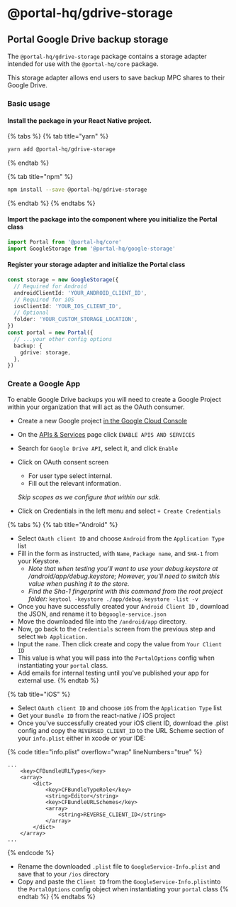 # @portal-hq/gdrive-storage

## Portal Google Drive backup storage

The `@portal-hq/gdrive-storage` package contains a storage adapter intended for use with the `@portal-hq/core` package.

This storage adapter allows end users to save backup MPC shares to their Google Drive.

### Basic usage

#### Install the package in your React Native project.

{% tabs %}
{% tab title="yarn" %}
```bash
yarn add @portal-hq/gdrive-storage
```
{% endtab %}

{% tab title="npm" %}
```bash
npm install --save @portal-hq/gdrive-storage
```
{% endtab %}
{% endtabs %}

#### Import the package into the component where you initialize the Portal class

```typescript
import Portal from '@portal-hq/core'
import GoogleStorage from '@portal-hq/google-storage'
```

#### Register your storage adapter and initialize the Portal class

```typescript
const storage = new GoogleStorage({
  // Required for Android
  androidClientId: 'YOUR_ANDROID_CLIENT_ID',
  // Required for iOS
  iosClientId: 'YOUR_IOS_CLIENT_ID',
  // Optional
  folder: 'YOUR_CUSTOM_STORAGE_LOCATION',
})
const portal = new Portal({
  // ...your other config options
  backup: {
    gdrive: storage,
  },
})
```

### **Create a Google App**

To enable Google Drive backups you will need to create a Google Project within your organization that will act as the OAuth consumer.

* Create a new Google project [in the Google Cloud Console](https://console.cloud.google.com/)
* On the [APIs & Services](https://console.cloud.google.com/apis) page click `ENABLE APIS AND SERVICES`
* Search for `Google Drive API`, select it, and click `Enable`
*   Click on OAuth consent screen

    * For user type select internal.&#x20;
    * Fill out the relevant information.

    _Skip scopes as we configure that within our sdk._&#x20;
* Click on Credentials in the left menu and select `+ Create Credentials`&#x20;

{% tabs %}
{% tab title="Android" %}
- Select `OAuth client ID` and choose `Android` from the `Application Type` list
- Fill in the form as instructed, with `Name`, `Package name`, and `SHA-1` from your Keystore. &#x20;
  * _Note that when testing you'll want to use your debug.keystore at /android/app/debug.keystore; However, you'll need to switch this value when pushing it to the store._
  * _Find the Sha-1 fingerprint with this command from the root project folder:_ `keytool -keystore ./app/debug.keystore -list -v`
- Once you have successfully created your `Android Client ID` , download the JSON, and rename it to be`google-service.json`
- Move the downloaded file into the `/android/app` directory.
- Now, go back to the `Credentials` screen from the previous step and select `Web Application.`
- Input the `name`. Then click create and copy the value from `Your Client ID`
- This value is what you will pass into the `PortalOptions` config when instantiating your `portal` class.
- Add emails for internal testing until you've published your app for external use.
{% endtab %}

{% tab title="iOS" %}
* Select `OAuth client ID` and choose `iOS` from the `Application Type` list
* Get your `Bundle ID` from the react-native / iOS project
* Once you've successfully created your iOS client ID, download the .plist config and copy the `REVERSED_CLIENT_ID` to the URL Scheme section of your `info.plist` either in xcode or your IDE:

{% code title="info.plist" overflow="wrap" lineNumbers="true" %}
```
...
	<key>CFBundleURLTypes</key>
	<array>
		<dict>
			<key>CFBundleTypeRole</key>
			<string>Editor</string>
			<key>CFBundleURLSchemes</key>
			<array>
				<string>REVERSE_CLIENT_ID</string>
			</array>
		</dict>
	</array>
...
```
{% endcode %}

* Rename the downloaded `.plist` file to `GoogleService-Info.plist` and save that to your `/ios` directory&#x20;
* Copy and paste the `Client ID` from the `GoogleService-Info.plist`into the `PortalOptions` config object when instantiating your `portal` class
{% endtab %}
{% endtabs %}
